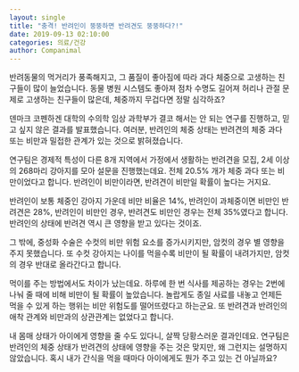 ```yaml
---
layout: single
title: "충격! 반려인이 뚱뚱하면 반려견도 뚱뚱하다?!"
date: 2019-09-13 02:10:00
categories: 의료/건강
author: Companimal
---
```


반려동물의 먹거리가 풍족해지고, 그 품질이 좋아짐에 따라 과다 체중으로 고생하는 친구들이 많이 늘었습니다. 동물 병원 시스템도 좋아져 점차 수명도 길어져 허리나 관절 문제로 고생하는 친구들이 많은데, 체중까지 무겁다면 정말 심각하죠?

덴마크 코펜하겐 대학의 수의학 임상 과학부가 결코 해서는 안 되는 연구를 진행하고, 믿고 싶지 않은 결과를 발표했습니다. 여러분, 반려인의 체중 상태는 반려견의 체중 과다 또는 비만과 밀접한 관계가 있는 것으로 밝혀졌습니다.

연구팀은 경제적 특성이 다른 8개 지역에서 가정에서 생활하는 반려견을 모집, 2세 이상의 268마리 강아지를 모아 설문을 진행했는데요. 전체 20.5% 개가 체중 과다 또는 비만이었다고 합니다. 반려인이 비만이라면, 반려견이 비만일 확률이 높다는 거지요.

반려인이 보통 체중인 강아지 가운데 비만 비율은 14%, 반려인이 과체중이면 비만인 반려견은 28%, 반려인이 비만인 경우, 반려견도 비만인 경우는 전체 35%였다고 합니다. 반려인의 상태에 반려견 역시 큰 영향을 받고 있다는 것이죠.

그 밖에, 중성화 수술은 수컷의 비만 위험 요소를 증가시키지만, 암컷의 경우 별 영향을 주지 못했습니다. 또 수컷 강아지는 나이를 먹을수록 비만이 될 확률이 내려가지만, 암컷의 경우 반대로 올라간다고 합니다.

먹이를 주는 방법에서도 차이가 났는데요. 하루에 한 번 식사를 제공하는 경우는 2번에 나눠 줄 때에 비해 비만이 될 확률이 높았습니다. 놀랍게도 종일 사료를 내놓고 언제든 먹을 수 있게 하는 행위는 비만 위험도를 떨어뜨렸다고 하는군요. 또 반려견과 반려인의 애착 관계와 비만과의 상관관계는 없었다고 합니다.

내 몸매 상태가 아이에게 영향을 줄 수도 있다니, 살짝 당황스러운 결과인데요. 연구팀은 반려인의 체중 상태가 반려견의 상태에 영향을 주는 것은 맞지만, 왜 그런지는 설명하지 않았습니다. 혹시 내가 간식을 먹을 때마다 아이에게도 뭔가 주고 있는 건 아닐까요?
